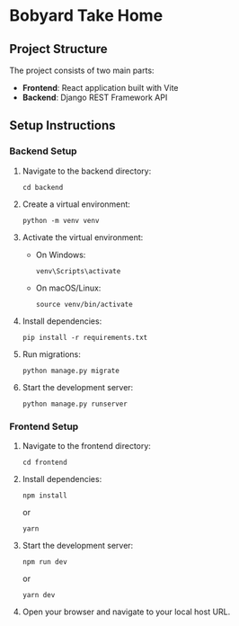 # Bobyard Take Home

## Project Structure

The project consists of two main parts:

- **Frontend**: React application built with Vite
- **Backend**: Django REST Framework API

## Setup Instructions

### Backend Setup

1. Navigate to the backend directory:

   ```
   cd backend
   ```

2. Create a virtual environment:

   ```
   python -m venv venv
   ```

3. Activate the virtual environment:

   - On Windows:
     ```
     venv\Scripts\activate
     ```
   - On macOS/Linux:
     ```
     source venv/bin/activate
     ```

4. Install dependencies:

   ```
   pip install -r requirements.txt
   ```

5. Run migrations:

   ```
   python manage.py migrate
   ```

6. Start the development server:
   ```
   python manage.py runserver
   ```

### Frontend Setup

1. Navigate to the frontend directory:

   ```
   cd frontend
   ```

2. Install dependencies:

   ```
   npm install
   ```

   or

   ```
   yarn
   ```

3. Start the development server:

   ```
   npm run dev
   ```

   or

   ```
   yarn dev
   ```

4. Open your browser and navigate to your local host URL.
